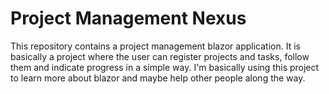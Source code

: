 # Project Management Nexus

This repository contains a project management blazor application.
It is basically a project where the user can register projects and tasks, follow them and indicate progress in a simple way.
I'm basically using this project to learn more about blazor and maybe help other people along the way.